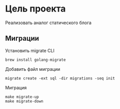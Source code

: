# Цель проекта

Реализовать аналог статического блога

## Миграции
Установить migrate CLI
```shell
brew install golang-migrate
```
Добавить файл миграции
```shell
migrate create -ext sql -dir migrations -seq init
```
Миграция
```shell
make migrate-up
make migrate-down
```